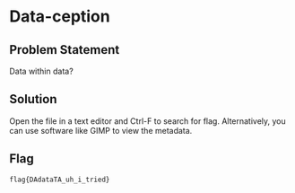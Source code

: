# Data-ception
## Problem Statement
Data within data?

## Solution
Open the file in a text editor and Ctrl-F to search for flag. Alternatively, you can use software like GIMP to view the metadata.

## Flag
`flag{DAdataTA_uh_i_tried}`
